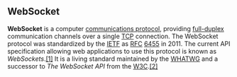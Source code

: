 ## WebSocket

**WebSocket** is a computer [communications protocol](https://en.wikipedia.org/wiki/Communications_protocol "Communications protocol"), providing [full-duplex](https://en.wikipedia.org/wiki/Full-duplex "Full-duplex") communication channels over a single [TCP](https://en.wikipedia.org/wiki/Transmission_Control_Protocol) connection. The WebSocket protocol was standardized by the [IETF](https://en.wikipedia.org/wiki/Internet_Engineering_Task_Force "Internet Engineering Task Force") as [RFC](https://en.wikipedia.org/wiki/RFC_(identifier) "RFC (identifier)")  [6455](https://datatracker.ietf.org/doc/html/rfc6455) in 2011. The current API specification allowing web applications to use this protocol is known as _WebSockets_.[[1]](https://en.wikipedia.org/wiki/WebSocket#cite_note-1) It is a living standard maintained by the [WHATWG](https://en.wikipedia.org/wiki/Web_Hypertext_Application_Technology_Working_Group "Web Hypertext Application Technology Working Group") and a successor to _The WebSocket API_ from the [W3C](https://en.wikipedia.org/wiki/World_Wide_Web_Consortium "World Wide Web Consortium").[[2]](https://en.wikipedia.org/wiki/WebSocket#cite_note-2)